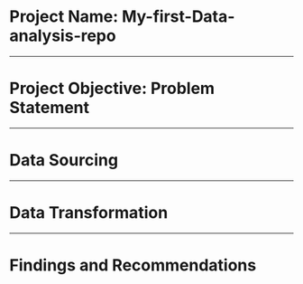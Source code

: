 # Project Name: My-first-Data-analysis-repo

----
# Project Objective: Problem Statement



----
# Data Sourcing 



-----
# Data Transformation



-----
# Findings and Recommendations
